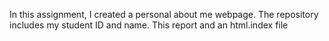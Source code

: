 In this assignment, I created a personal about me webpage. The repository includes my student ID and name. This report and an html.index file
